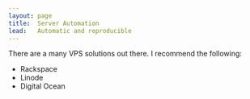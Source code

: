 ```yaml
---
layout: page
title:  Server Automation
lead:   Automatic and reproducible
---
```



There are a many VPS solutions out there.  I recommend the following:

- Rackspace
- Linode
- Digital Ocean